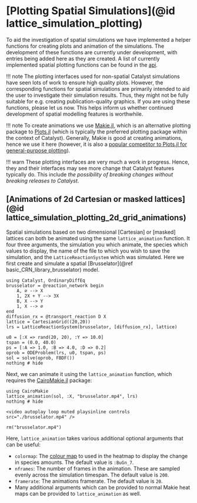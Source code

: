 # [Plotting Spatial Simulations](@id lattice_simulation_plotting)

To aid the investigation of spatial simulations we have implemented a helper functions for creating plots and animation of the simulations. The development of these functions are currently under development, with entries being added here as they are created. A list of currently implemented spatial plotting functions can be found in the [api](@ref ).

!!! note
    The plotting interfaces used for non-spatial Catalyst simulations have seen lots of work to ensure high quality plots. However, the corresponding functions for spatial simulations are primarily intended to aid the user to investigate their simulation results. Thus, they might not be fully suitable for e.g. creating publication-quality graphics. If you are using these functions, please let us now. This helps inform us whether continued development of spatial modelling features is worthwhile. 

!!! note
    To create animations we use [Makie.jl](https://docs.makie.org/stable/), which is an alternative plotting package to [Plots.jl](https://github.com/JuliaPlots/Plots.jl) (which is typically the preferred plotting package within the context of Catalyst). Generally, Makie is good at creating animations, hence we use it here (however, it is also a [popular competitor to Plots.jl for general-purpose plotting](https://juliapackagecomparisons.github.io/pages/plotting/)). 

!!! warn
    These plotting interfaces are very much a work in progress. Hence, they and their interfaces may see more change that Catalyst features typically do. This include *the possibility of breaking changes without breaking releases to Catalyst*.

## [Animations of 2d Cartesian or masked lattices](@id lattice_simulation_plotting_2d_grid_animations)
Spatial simulations based on two dimensional [Cartesian] or [masked] lattices can both be animated using the same `lattice_animation` function. It four three arguments, the simulation you which animate, the species which values to display, the name of the file to which you wish to save the simulation, and the `LatticeReactionSystem` which was simulated. Here we first create and simulate a spatial [Brusselator](@ref basic_CRN_library_brusselator) model.
```@example lattice_plotting
using Catalyst, OrdinaryDiffEq
brusselator = @reaction_network begin
    A, ∅ --> X
    1, 2X + Y --> 3X
    B, X --> Y
    1, X --> ∅
end
diffusion_rx = @transport_reaction D X
lattice = CartesianGrid((20,20))
lrs = LatticeReactionSystem(brusselator, [diffusion_rx], lattice)

u0 = [:X => rand(20, 20), :Y => 10.0]
tspan = (0.0, 40.0)
ps = [:A => 1.0, :B => 4.0, :D => 0.2]
oprob = ODEProblem(lrs, u0, tspan, ps)
sol = solve(oprob, FBDF())
nothing # hide
```
Next, we can animate it using the `lattice_animation` function, which requires the [CairoMakie.jl](https://github.com/JuliaPlots/CairoMakie.jl) package:
```@example lattice_plotting
using CairoMakie
lattice_animation(sol, :X, "brusselator.mp4", lrs)
nothing # hide
```
```@raw html
<video autoplay loop muted playsinline controls src="./brusselator.mp4" />
```
```@example lattice_plotting
rm("brusselator.mp4")
```

Here, `lattice_animation` takes various additional optional arguments that can be useful:
- `colormap`: The [colour map](https://docs.makie.org/v0.21/explanations/colors#misc) to used in the heatmap to display the change in species amounts. The default value is `:BuGn_7`.
- `nframes`: The number of frames in the animation. These are sampled evenly across the simulation timespan. The default value is `200`.
- `framerate`: The animations framerate. The default value is `20`.
- Many additional arguments which can be provided to normal Makie heat maps can be provided to `lattice_animation` as well.